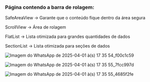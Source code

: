 ### Página contendo a barra de rolagem:
SafeAreaView → Garante que o conteúdo fique dentro da área segura

ScrollView → Área de rolagem

FlatList → Lista otimizada para grandes quantidades de dados

SectionList → Lista otimizada para seções de dados

![Imagem do WhatsApp de 2025-04-01 à(s) 17 35 54_f00c1c59](https://github.com/user-attachments/assets/dd71f374-525f-48ab-9107-9b8814eb14d3)

![Imagem do WhatsApp de 2025-04-01 à(s) 17 35 55_7fcc997d](https://github.com/user-attachments/assets/29e71c89-865f-4d38-a9f7-239874b9c2be)

![Imagem do WhatsApp de 2025-04-01 à(s) 17 35 55_4685f2fe](https://github.com/user-attachments/assets/29bedfaf-6019-4b70-9946-69a575c01de4)

